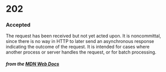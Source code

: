 # 202
### Accepted

The request has been received but not yet acted upon. It is noncommittal, since there is no way in HTTP to later send an asynchronous response indicating the outcome of the request. It is intended for cases where another process or server handles the request, or for batch processing.

#### *from the [MDN Web Docs](https://developer.mozilla.org/en-US/docs/Web/HTTP/Status)* 